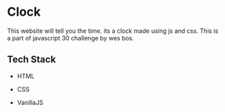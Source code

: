 
# Clock

This website will tell you the time. its a clock made using js and css. This is a part of javascript 30 challenge by wes bos.

## Tech Stack

- HTML

- CSS

- VanillaJS
  
